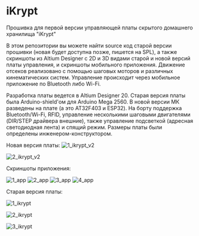 # iKrypt
Прошивка для первой версии управляющей платы скрытого домашнего хранилища "iKrypt"

В этом репозитории вы можете найти source код старой версии прошивки (новая будет доступна позже, пишется на SPL), а также 
скриншоты из Altium Designer с 2D и 3D видами старой и новой версий платы управления, и скриншоты мобильного приложения.
Движение отсеков реализовано с помощью шаговых моторов и различных кинематических систем. Управление происходит через мобильное приложение по Bluetooth либо Wi-Fi.

Разработка платы ведется в Altium Designer 20. Старая версия платы была Arduino-shield'ом для Arduino Mega 2560. В новой версии
МК разведены на плате (а это AT32F403 и ESP32). На борту поддержка Bluetooth/Wi-Fi, RFID, управление несколькими шаговыми двигателями (DIR/STEP драйвера внешние),
также управление подсветкой (адресная светодиодная лента) и спящий режим.
Размеры платы были определены инженером-конструктором.

Новая версия платы:
![1_ikrypt_v2](images/ikrypt2dview.jpg)

![2_ikrypt_v2](images/ikrypt3dview.jpg)

Скриншоты приложения:

![1_app](images/1.jpg)
![2_app](images/2.jpg)
![3_app](images/3.jpg)
![4_app](images/4.jpg)

Старая версия платы:

![1_ikrypt](https://github.com/flensimdotcore/iKrypt/assets/62958741/397a641d-efee-49ae-a721-f0f49553506d)

![2_ikrypt](https://github.com/flensimdotcore/iKrypt/assets/62958741/fa0e22dc-371d-4ef3-915c-5e01a0a38e01)

![3_ikrypt](https://github.com/flensimdotcore/iKrypt/assets/62958741/dcc56542-4f33-42ec-ae20-cf5d935bdf70)
